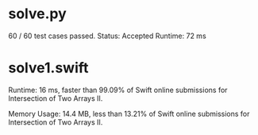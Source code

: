 # solve.py

60 / 60 test cases passed.
Status: Accepted
Runtime: 72 ms

# solve1.swift

Runtime: 16 ms, faster than 99.09% of Swift online submissions for Intersection of Two Arrays II.

Memory Usage: 14.4 MB, less than 13.21% of Swift online submissions for Intersection of Two Arrays II.
